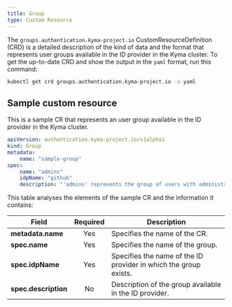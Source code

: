 ```yaml
---
title: Group
type: Custom Resource
---
```


The `groups.authentication.kyma-project.io` CustomResourceDefinition (CRD) is a detailed description of the kind of data and the format that represents user groups available in the ID provider in the Kyma cluster. To get the up-to-date CRD and show the output in the `yaml` format, run this command:

```bash
kubectl get crd groups.authentication.kyma-project.io -o yaml
```

## Sample custom resource

This is a sample CR that represents an user group available in the ID provider in the Kyma cluster.

```yaml
apiVersion: authentication.kyma-project.io/v1alpha1
kind: Group
metadata:
    name: "sample-group"
spec:
    name: "admins"
    idpName: "github"
    description: "'admins' represents the group of users with administrative privileges in the organization."
```

This table analyses the elements of the sample CR and the information it contains:

| Field   |      Required      |  Description |
|----------|:-------------:|------|
| **metadata.name** | Yes | Specifies the name of the CR. |
| **spec.name** | Yes | Specifies the name of the group. |
| **spec.idpName** | Yes | Specifies the name of the ID provider in which the group exists. |
| **spec.description** | No | Description of the group available in the ID provider. |
